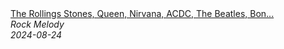 <!--2024-08-24 13:00:06-->
<div class="yb">
  <a class="nodecor" href="/index.html?rok/the_rollings_stones_queen_nirvana_acdc_the_beatles_bon_jovi_classic_rock_songs_70s_80s_90s">
    <img class="preview" data-videoid="xEpTk3GbQV4" src="https://i1.ytimg.com/vi/xEpTk3GbQV4/hqdefault.jpg" align="middle" alt="">
  </a>
  <div class="inlbl text">
    <a class="nodecor" href="/index.html?rok/the_rollings_stones_queen_nirvana_acdc_the_beatles_bon_jovi_classic_rock_songs_70s_80s_90s">The Rollings Stones, Queen, Nirvana, ACDC, The Beatles, Bon...</a><br>
    <i class="smaller2">Rock Melody</i><br>
    <i class="smaller3">2024-08-24</i>
  </div>
</div>
